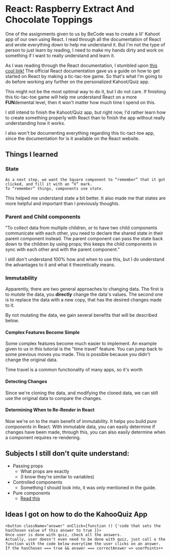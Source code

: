 # React: Raspberry Extract And Chocolate Toppings
One of the assignments given to us by BeCode was to create a lil' Kahoot app of our own using React.
I read through all the documentation of React and wrote everything down to help me understand it.
But I'm not the type of person to just learn by reading, I need to make my hands dirty and work on something if I want to really understand and learn it.

As I was reading through the React documentation, I stumbled upon [this cool link!](https://reactjs.org/tutorial/tutorial.html)
The official React documentation gave us a guide on how to get started on React by making a tic-tac-toe game.
So that's what I'm going to do before working any further on the personalized Kahoot/Quiz app.

This might not be the most optimal way to do it, but I do not care.
If finishing this tic-tac-toe game will help me understand React on a more **FUN**demental level, then it won't matter how much time I spend on this.

I still intend to finish the Kahoot/Quiz app, but right now, I'd rather learn how to create something properly with React than to finish the app without really understanding how it works.

I also won't be documenting everything regarding this tic-tact-toe app, since the documentation for is it available on the React website.

## Things I learned
### State
````
As a next step, we want the Square component to “remember” that it got clicked, and fill it with an “X” mark. 
To “remember” things, components use state.
````
This helped me understand state a bit better.
It also made me that states are more helpful and important than I previously thoughts.

### Parent and Child components
"To collect data from multiple children, or to have two child components communicate with each other, you need to declare the shared state in their parent component instead.
The parent component can pass the state back down to the children by using props;
this keeps the child components in sync with each other and with the parent component."

I still don't understand 100% how and when to use this, but I do understand the advantages to it and what it theoretically means.

### Immutability
Apparently, there are two general approaches to changing data.
The first is to *mutate* the data, you **directly** change the data's values.
The second one is to replace the data with a new copy, that has the desired changes made to it.

By not mutating the data, we gain several benefits that will be described below.

#### Complex Features Become Simple
Some complex features become much easier to implement.
An example given to us in this tutorial is the "time travel" feature.
You can jump back to some previous moves you made.
This is possible because you didn't change the original data.

Time travel is a common functionality of many apps, so it's worth 

#### Detecting Changes
Since we're cloning the data, and modifying the cloned data, we can still use the original data to compare the changes.

#### Determining When to Re-Render in React
Now we're on to the main benefit of immutability.
It helps you build *pure components* in React.
With immutable data, you can easily determine if changes have been made, through this, you can also easily determine when a component requires re-rendering.

## Subjects I still don't quite understand:
* Passing props
  * What props are exactly
  * (I know they're similar to variables)
* Controlled components
  * Something I should look into, it was only mentioned in the guide.
* Pure components
  * [Read this](https://reactjs.org/docs/optimizing-performance.html#examples)

## Ideas I got on how to do the KahooQuiz App
````
<button className="answer" onClick={function () {'code that sets the hasChosen value of this answer to true }}>
Once user is done with quiz, check all the answers.
Actually, user doesn't even need to be done with quiz, just call a the function with the code below everytime the user clicks on an answer.
If the hasChosen === true && answer === correctAnswer => userPoints++
````

